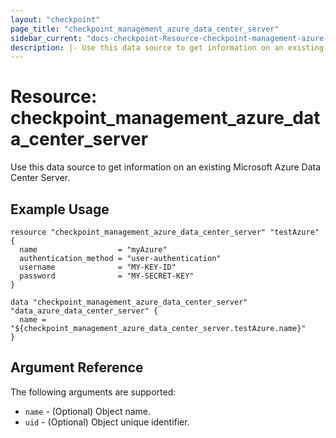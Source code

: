 ```yaml
---
layout: "checkpoint"
page_title: "checkpoint_management_azure_data_center_server"
sidebar_current: "docs-checkpoint-Resource-checkpoint-management-azure-data-center-server"
description: |- Use this data source to get information on an existing azure data center server.
---
```


# Resource: checkpoint_management_azure_data_center_server

Use this data source to get information on an existing Microsoft Azure Data Center Server.

## Example Usage

```hcl
resource "checkpoint_management_azure_data_center_server" "testAzure" {
  name                  = "myAzure"
  authentication_method = "user-authentication"
  username              = "MY-KEY-ID"
  password              = "MY-SECRET-KEY"
}

data "checkpoint_management_azure_data_center_server" "data_azure_data_center_server" {
  name = "${checkpoint_management_azure_data_center_server.testAzure.name}"
}
```

## Argument Reference

The following arguments are supported:

* `name` - (Optional) Object name.
* `uid` - (Optional) Object unique identifier.
